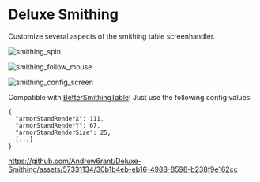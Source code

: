 # Deluxe Smithing

 Customize several aspects of the smithing table screenhandler.
 
![smithing_spin](https://github.com/Andrew6rant/Deluxe-Smithing/assets/57331134/07170cf9-befe-4ddb-a341-6f0006877b51)

![smithing_follow_mouse](https://github.com/Andrew6rant/Deluxe-Smithing/assets/57331134/8bbc0dcf-1859-4ad3-9198-6ba30498b546)

![smithing_config_screen](https://github.com/Andrew6rant/Deluxe-Smithing/assets/57331134/4e2ec9a5-3a3f-49ea-b743-801401046148)

Compatible with [BetterSmithingTable](https://github.com/jjblock21/BetterSmithingTable/)! Just use the following config values:

```json5
{
  "armorStandRenderX": 111,
  "armorStandRenderY": 67,
  "armorStandRenderSize": 25,
  [...]
}
```

https://github.com/Andrew6rant/Deluxe-Smithing/assets/57331134/30b1b4eb-eb16-4988-8598-b238f9e162cc

